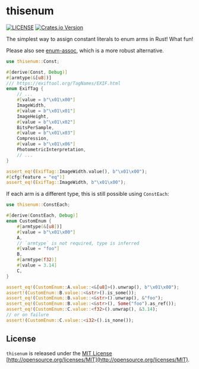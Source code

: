 # thisenum

[![LICENSE](https://img.shields.io/badge/license-MIT-blue.svg)](LICENSE)
[![Crates.io Version](https://img.shields.io/crates/v/thisenum.svg)](https://crates.io/crates/thisenum)
<!-- [![Latest Release](https://img.shields.io/github/v/release/arpadav/thisenum)](https://github.com/arpadav/thisenum) -->
<!-- [![Coverage Status](https://coveralls.io/repos/github/arpadav/thisenum/badge.svg?branch=main)](https://coveralls.io/github/arpadav/thisenum?branch=main) -->

The simplest way to assign constant literals to enum arms in Rust! What fun!

Please also see [enum-assoc](https://docs.rs/enum-assoc/latest/enum_assoc/), which is a more robust alternative.

```rust
use thisenum::Const;

#[derive(Const, Debug)]
#[armtype(&[u8])]
/// https://exiftool.org/TagNames/EXIF.html
enum ExifTag {
    // ...
    #[value = b"\x01\x00"]
    ImageWidth,
    #[value = b"\x01\x01"]
    ImageHeight,
    #[value = b"\x01\x02"]
    BitsPerSample,
    #[value = b"\x01\x03"]
    Compression,
    #[value = b"\x01\x06"]
    PhotometricInterpretation,
    // ...
}

assert_eq!(ExifTag::ImageWidth.value(), b"\x01\x00");
#[cfg(feature = "eq")]
assert_eq!(ExifTag::ImageWidth, b"\x01\x00");
```

If each arm is a different type, this is still possible using `ConstEach`:

```rust
use thisenum::ConstEach;

#[derive(ConstEach, Debug)]
enum CustomEnum {
    #[armtype(&[u8])]
    #[value = b"\x01\x00"]
    A,
    // `armtype` is not required, type is inferred
    #[value = "foo"]
    B,
    #[armtype(f32)]
    #[value = 3.14]
    C,
}

assert_eq!(CustomEnum::A.value::<&[u8]>().unwrap(), b"\x01\x00");
assert!(CustomEnum::B.value::<&str>().is_some());
assert_eq!(CustomEnum::B.value::<&str>().unwrap(), &"foo");
assert_eq!(CustomEnum::B.value::<&str>(), Some("foo").as_ref());
assert_eq!(CustomEnum::C.value::<f32>().unwrap(), &3.14);
// or on failure
assert!(CustomEnum::C.value::<i32>().is_none());
```

## License

`thisenum` is released under the [MIT License](LICENSE) [http://opensource.org/licenses/MIT](http://opensource.org/licenses/MIT).